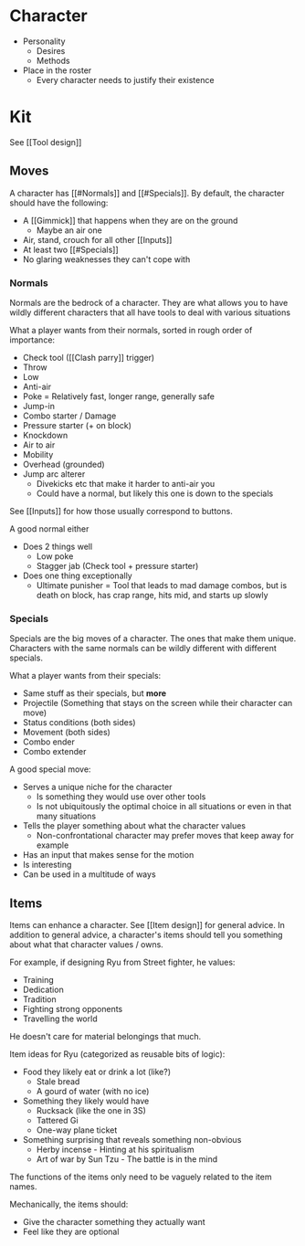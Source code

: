 # Character
- Personality
	- Desires
	- Methods
- Place in the roster
	- Every character needs to justify their existence

# Kit
See [[Tool design]]

## Moves
A character has [[#Normals]] and [[#Specials]]. By default, the character should have the following:
- A [[Gimmick]] that happens when they are on the ground
	- Maybe an air one
- Air, stand, crouch for all other [[Inputs]]
- At least two [[#Specials]]
- No glaring weaknesses they can't cope with

### Normals
Normals are the bedrock of a character. They are what allows you to have wildly different characters that all have tools to deal with various situations

What a player wants from their normals, sorted in rough order of importance:
- Check tool ([[Clash parry]] trigger)
- Throw
- Low
- Anti-air
- Poke = Relatively fast, longer range, generally safe
- Jump-in
- Combo starter / Damage
- Pressure starter (+ on block)
- Knockdown
- Air to air
- Mobility
- Overhead (grounded)
- Jump arc alterer
	- Divekicks etc that make it harder to anti-air you
	- Could have a normal, but likely this one is down to the specials

See [[Inputs]] for how those usually correspond to buttons.

A good normal either
- Does 2 things well
	- Low poke
	- Stagger jab (Check tool + pressure starter)
- Does one thing exceptionally
	- Ultimate punisher = Tool that leads to mad damage combos, but is death on block, has crap range, hits mid, and starts up slowly

### Specials
Specials are the big moves of a character. The ones that make them unique. Characters with the same normals can be wildly different with different specials.

What a player wants from their specials:
- Same stuff as their specials, but **more**
- Projectile (Something that stays on the screen while their character can move)
- Status conditions (both sides)
- Movement (both sides)
- Combo ender
- Combo extender

A good special move:
- Serves a unique niche for the character
	- Is something they would use over other tools
	- Is not ubiquitously the optimal choice in all situations or even in that many situations
- Tells the player something about what the character values
	- Non-confrontational character may prefer moves that keep away for example
- Has an input that makes sense for the motion
- Is interesting
- Can be used in a multitude of ways

## Items
Items can enhance a character. See [[Item design]] for general advice. In addition to general advice, a character's items should tell you something about what that character values / owns.

For example, if designing Ryu from Street fighter, he values:
- Training
- Dedication
- Tradition
- Fighting strong opponents
- Travelling the world

He doesn't care for material belongings that much.

Item ideas for Ryu (categorized as reusable bits of logic):
- Food they likely eat or drink a lot (like?)
	- Stale bread
	- A gourd of water (with no ice)
- Something they likely would have
	- Rucksack (like the one in 3S)
	- Tattered Gi
	- One-way plane ticket
- Something surprising that reveals something non-obvious
	- Herby incense - Hinting at his spiritualism
	- Art of war by Sun Tzu - The battle is in the mind

The functions of the items only need to be vaguely related to the item names.

Mechanically, the items should:
- Give the character something they actually want
- Feel like they are optional